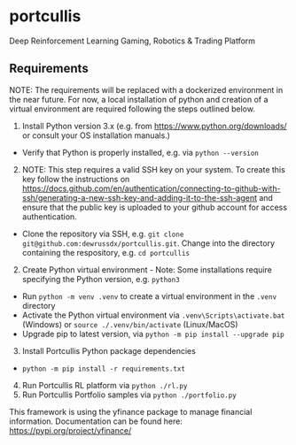 # portcullis
Deep Reinforcement Learning Gaming, Robotics & Trading Platform

## Requirements

NOTE: The requirements will be replaced with a dockerized environment in the near future. For now, a local installation of python and creation of a virtual environment are required following the steps outlined below. 

1. Install Python version 3.x (e.g. from https://www.python.org/downloads/ or consult your OS installation manuals.)
- Verify that Python is properly installed, e.g. via ```python --version```
2. NOTE: This step requires a valid SSH key on your system. To create this key follow the instructions on https://docs.github.com/en/authentication/connecting-to-github-with-ssh/generating-a-new-ssh-key-and-adding-it-to-the-ssh-agent and ensure that the public key is uploaded to your github account for access authentication.
- Clone the repository via SSH, e.g. ```git clone git@github.com:dewrussdx/portcullis.git```. Change into the directory containing the respository, e.g. ```cd portcullis```
2. Create Python virtual environment - Note: Some installations require specifying the Python version, e.g. `python3` 
- Run ```python -m venv .venv``` to create a virtual environment in the ```.venv``` directory
- Activate the Python virtual environment via ```.venv\Scripts\activate.bat``` (Windows) or ```source ./.venv/bin/activate``` (Linux/MacOS)
- Upgrade pip to latest version, via ```python -m pip install --upgrade pip```
3. Install Portcullis Python package dependencies
- ```python -m pip install -r requirements.txt```
4. Run Portcullis RL platform via ```python ./rl.py```
5. Run Portcullis Portfolio samples via ```python ./portfolio.py```


This framework is using the yfinance package to manage financial information. Documentation can be found here: https://pypi.org/project/yfinance/
